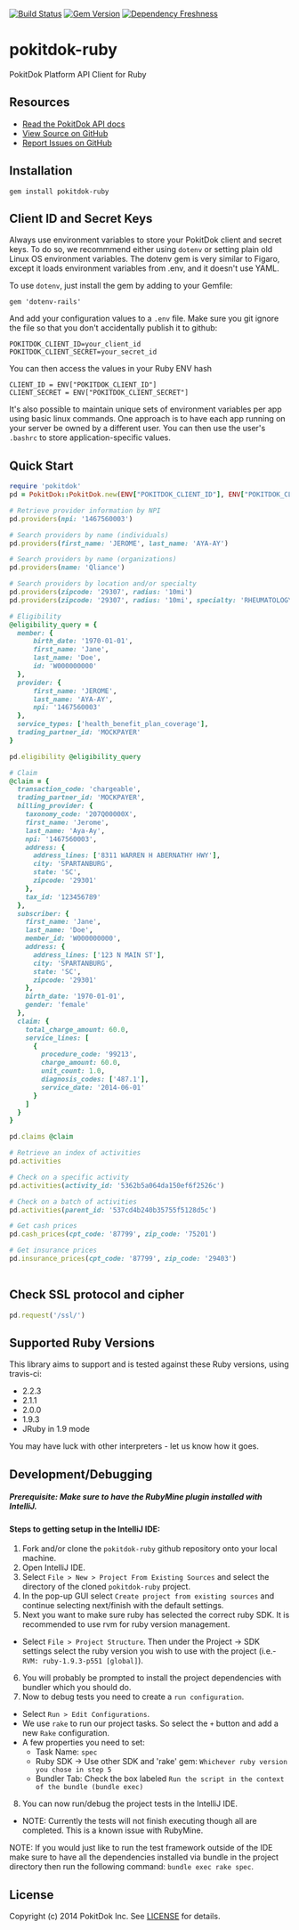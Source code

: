 [![Build Status](https://travis-ci.org/pokitdok/pokitdok-ruby.svg?branch=master)](https://travis-ci.org/pokitdok/pokitdok-ruby)
[![Gem Version](https://badge.fury.io/rb/pokitdok-ruby.svg)](http://badge.fury.io/rb/pokitdok-ruby)
[![Dependency Freshness](https://www.versioneye.com/user/projects/538e498b46c4739edd0000ee/badge.svg)](https://www.versioneye.com/user/projects/538e498b46c4739edd0000ee)


pokitdok-ruby
=============

PokitDok Platform API Client for Ruby

## Resources
* [Read the PokitDok API docs][apidocs]
* [View Source on GitHub][code]
* [Report Issues on GitHub][issues]

[apidocs]: https://platform.pokitdok.com/documentation/v4#/
[code]: https://github.com/PokitDok/pokitdok-ruby
[issues]: https://github.com/PokitDok/pokitdok-ruby/issues

## Installation
    gem install pokitdok-ruby
    
## Client ID and Secret Keys
Always use environment variables to store your PokitDok client and secret keys. To do so, 
we recommmend either using `dotenv` or setting plain old Linux OS environment variables.  The dotenv gem is very 
similar to Figaro, except it loads environment variables from .env, and it doesn't use YAML.

To use `dotenv`, just install the gem by adding to your Gemfile:
```
gem 'dotenv-rails'
```

And add your configuration values to a `.env` file. Make sure you git ignore the file so that you don't 
accidentally publish it to github:
```
POKITDOK_CLIENT_ID=your_client_id
POKITDOK_CLIENT_SECRET=your_secret_id
```
You can then access the values in your Ruby ENV hash
```
CLIENT_ID = ENV["POKITDOK_CLIENT_ID"]
CLIENT_SECRET = ENV["POKITDOK_CLIENT_SECRET"]
```

It's also possible to maintain unique sets of environment variables per app using basic linux commands. 
One approach is to have each app running on your server be owned by a different user. You can then use the user's `.bashrc`
to store application-specific values.

## Quick Start
```ruby
require 'pokitdok'
pd = PokitDok::PokitDok.new(ENV["POKITDOK_CLIENT_ID"], ENV["POKITDOK_CLIENT_SECRET"])

# Retrieve provider information by NPI
pd.providers(npi: '1467560003')

# Search providers by name (individuals)
pd.providers(first_name: 'JEROME', last_name: 'AYA-AY')

# Search providers by name (organizations)
pd.providers(name: 'Qliance')

# Search providers by location and/or specialty
pd.providers(zipcode: '29307', radius: '10mi')
pd.providers(zipcode: '29307', radius: '10mi', specialty: 'RHEUMATOLOGY')

# Eligibility
@eligibility_query = {
  member: {
      birth_date: '1970-01-01',
      first_name: 'Jane',
      last_name: 'Doe',
      id: 'W000000000'
  },
  provider: {
      first_name: 'JEROME',
      last_name: 'AYA-AY',
      npi: '1467560003'
  },
  service_types: ['health_benefit_plan_coverage'],
  trading_partner_id: 'MOCKPAYER'
}

pd.eligibility @eligibility_query

# Claim
@claim = {
  transaction_code: 'chargeable',
  trading_partner_id: 'MOCKPAYER',
  billing_provider: {
    taxonomy_code: '207Q00000X',
    first_name: 'Jerome',
    last_name: 'Aya-Ay',
    npi: '1467560003',
    address: {
      address_lines: ['8311 WARREN H ABERNATHY HWY'],
      city: 'SPARTANBURG',
      state: 'SC',
      zipcode: '29301'
    },
    tax_id: '123456789'
  },
  subscriber: {
    first_name: 'Jane',
    last_name: 'Doe',
    member_id: 'W000000000',
    address: {
      address_lines: ['123 N MAIN ST'],
      city: 'SPARTANBURG',
      state: 'SC',
      zipcode: '29301'
    },
    birth_date: '1970-01-01',
    gender: 'female'
  },
  claim: {
    total_charge_amount: 60.0,
    service_lines: [
      {
        procedure_code: '99213',
        charge_amount: 60.0,
        unit_count: 1.0,
        diagnosis_codes: ['487.1'],
        service_date: '2014-06-01'
      }
    ]
  }
}

pd.claims @claim

# Retrieve an index of activities
pd.activities 

# Check on a specific activity
pd.activities(activity_id: '5362b5a064da150ef6f2526c')

# Check on a batch of activities
pd.activities(parent_id: '537cd4b240b35755f5128d5c')

# Get cash prices
pd.cash_prices(cpt_code: '87799', zip_code: '75201')

# Get insurance prices
pd.insurance_prices(cpt_code: '87799', zip_code: '29403')
              
```

## Check SSL protocol and cipher
```ruby
pd.request('/ssl/')
```

## Supported Ruby Versions
This library aims to support and is tested against these Ruby versions, 
using travis-ci:

* 2.2.3
* 2.1.1
* 2.0.0
* 1.9.3
* JRuby in 1.9 mode

You may have luck with other interpreters - let us know how it goes.

## Development/Debugging

##### Prerequisite: Make sure to have the RubyMine plugin installed with IntelliJ.

#### Steps to getting setup in the IntelliJ IDE:
1. Fork and/or clone the `pokitdok-ruby` github repository onto your local machine.
2. Open IntelliJ IDE.
3. Select `File > New > Project From Existing Sources` and select the directory of the cloned `pokitdok-ruby` project.
4. In the pop-up GUI select `Create project from existing sources` and continue selecting next/finish with the default settings.
5. Next you want to make sure ruby has selected the correct ruby SDK. It is recommended to use rvm for ruby version management.
  * Select `File > Project Structure`. Then under the Project -> SDK settings select the ruby version you wish to use with the project (i.e.- `RVM: ruby-1.9.3-p551 [global]`).
6. You will probably be prompted to install the project dependencies with bundler which you should do.
7. Now to debug tests you need to create a `run configuration`.
  * Select `Run > Edit Configurations`. 
  * We use `rake` to run our project tasks. So select the `+` button and add a new `Rake` configuration.
  * A few properties you need to set: 
    * Task Name: `spec`
    * Ruby SDK -> Use other SDK and 'rake' gem: `Whichever ruby version you chose in step 5`
    * Bundler Tab: Check the box labeled `Run the script in the context of the bundle (bundle exec)`
8. You can now run/debug the project tests in the IntelliJ IDE.
  * NOTE: Currently the tests will not finish executing though all are completed. This is a known issue with RubyMine.

NOTE: If you would just like to run the test framework outside of the IDE make sure to have all the dependencies installed via bundle in the project directory then run the following command: `bundle exec rake spec`.

## License
Copyright (c) 2014 PokitDok Inc. See [LICENSE][] for details.

[license]: LICENSE.txt
